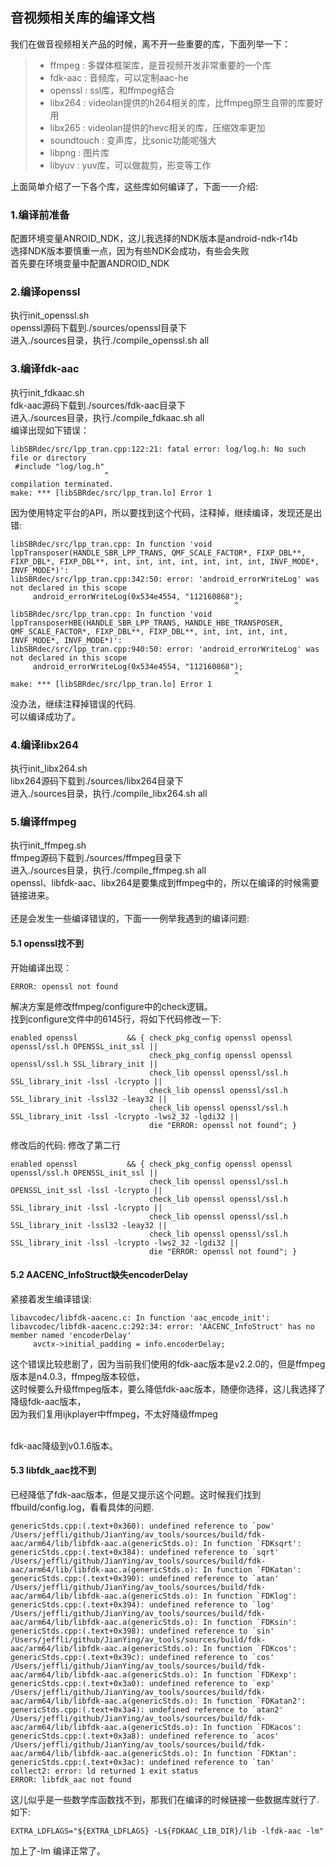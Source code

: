## 音视频相关库的编译文档
我们在做音视频相关产品的时候，离不开一些重要的库，下面列举一下：
> * ffmpeg : 多媒体框架库，是音视频开发非常重要的一个库
> * fdk-aac : 音频库，可以定制aac-he
> * openssl : ssl库，和ffmpeg结合
> * libx264 : videolan提供的h264相关的库，比ffmpeg原生自带的库要好用
> * libx265 : videolan提供的hevc相关的库，压缩效率更加
> * soundtouch : 变声库，比sonic功能呢强大
> * libpng : 图片库
> * libyuv : yuv库，可以做裁剪，形变等工作

上面简单介绍了一下各个库，这些库如何编译了，下面一一介绍:


### 1.编译前准备
配置环境变量ANROID_NDK，这儿我选择的NDK版本是android-ndk-r14b<br>
选择NDK版本要慎重一点，因为有些NDK会成功，有些会失败<br>
首先要在环境变量中配置ANDROID_NDK

### 2.编译openssl
执行init_openssl.sh<br>
openssl源码下载到./sources/openssl目录下<br>
进入./sources目录，执行./compile_openssl.sh all

### 3.编译fdk-aac
执行init_fdkaac.sh<br>
fdk-aac源码下载到./sources/fdk-aac目录下<br>
进入./sources目录，执行./compile_fdkaac.sh all<br>
编译出现如下错误：<br>
```
libSBRdec/src/lpp_tran.cpp:122:21: fatal error: log/log.h: No such file or directory
 #include "log/log.h"
                     ^
compilation terminated.
make: *** [libSBRdec/src/lpp_tran.lo] Error 1
```
因为使用特定平台的API，所以要找到这个代码，注释掉，继续编译，发现还是出错:<br>
```
libSBRdec/src/lpp_tran.cpp: In function 'void lppTransposer(HANDLE_SBR_LPP_TRANS, QMF_SCALE_FACTOR*, FIXP_DBL**, FIXP_DBL*, FIXP_DBL**, int, int, int, int, int, int, int, INVF_MODE*, INVF_MODE*)':
libSBRdec/src/lpp_tran.cpp:342:50: error: 'android_errorWriteLog' was not declared in this scope
     android_errorWriteLog(0x534e4554, "112160868");
                                                  ^
libSBRdec/src/lpp_tran.cpp: In function 'void lppTransposerHBE(HANDLE_SBR_LPP_TRANS, HANDLE_HBE_TRANSPOSER, QMF_SCALE_FACTOR*, FIXP_DBL**, FIXP_DBL**, int, int, int, int, INVF_MODE*, INVF_MODE*)':
libSBRdec/src/lpp_tran.cpp:940:50: error: 'android_errorWriteLog' was not declared in this scope
     android_errorWriteLog(0x534e4554, "112160868");
                                                  ^
make: *** [libSBRdec/src/lpp_tran.lo] Error 1
```
没办法，继续注释掉错误的代码.<br>
可以编译成功了。


### 4.编译libx264
执行init_libx264.sh<br>
libx264源码下载到./sources/libx264目录下<br>
进入./sources目录，执行./compile_libx264.sh all

### 5.编译ffmpeg
执行init_ffmpeg.sh<br>
ffmpeg源码下载到./sources/ffmpeg目录下<br>
进入./sources目录，执行./compile_ffmpeg.sh all<br>
openssl、libfdk-aac、libx264是要集成到ffmpeg中的，所以在编译的时候需要链接进来。<br><br>
还是会发生一些编译错误的，下面一一例举我遇到的编译问题:

#### 5.1 openssl找不到
开始编译出现：
```
ERROR: openssl not found

```
解决方案是修改ffmpeg/configure中的check逻辑。<br>
找到configure文件中的6145行，将如下代码修改一下:
```
enabled openssl           && { check_pkg_config openssl openssl openssl/ssl.h OPENSSL_init_ssl ||
                               check_pkg_config openssl openssl openssl/ssl.h SSL_library_init ||
                               check_lib openssl openssl/ssl.h SSL_library_init -lssl -lcrypto ||
                               check_lib openssl openssl/ssl.h SSL_library_init -lssl32 -leay32 ||
                               check_lib openssl openssl/ssl.h SSL_library_init -lssl -lcrypto -lws2_32 -lgdi32 ||
                               die "ERROR: openssl not found"; }

```
修改后的代码: 修改了第二行
```
enabled openssl           && { check_pkg_config openssl openssl openssl/ssl.h OPENSSL_init_ssl ||
                               check_lib openssl openssl/ssl.h OPENSSL_init_ssl -lssl -lcrypto ||
                               check_lib openssl openssl/ssl.h SSL_library_init -lssl -lcrypto ||
                               check_lib openssl openssl/ssl.h SSL_library_init -lssl32 -leay32 ||
                               check_lib openssl openssl/ssl.h SSL_library_init -lssl -lcrypto -lws2_32 -lgdi32 ||
                               die "ERROR: openssl not found"; }

```
#### 5.2 AACENC_InfoStruct缺失encoderDelay
紧接着发生编译错误:
```
libavcodec/libfdk-aacenc.c: In function 'aac_encode_init':
libavcodec/libfdk-aacenc.c:292:34: error: 'AACENC_InfoStruct' has no member named 'encoderDelay'
     avctx->initial_padding = info.encoderDelay;
```
这个错误比较悲剧了，因为当前我们使用的fdk-aac版本是v2.2.0的，但是ffmpeg版本是n4.0.3，ffmpeg版本较低，<br>
这时候要么升级ffmpeg版本，要么降低fdk-aac版本，随便你选择，这儿我选择了降级fdk-aac版本，<br>
因为我们复用ijkplayer中ffmpeg，不太好降级ffmpeg<br><br>

fdk-aac降级到v0.1.6版本。<br>

#### 5.3 libfdk_aac找不到
已经降低了fdk-aac版本，但是又提示这个问题。这时候我们找到ffbuild/config.log，看看具体的问题.<br>
```
genericStds.cpp:(.text+0x360): undefined reference to `pow'
/Users/jeffli/github/JianYing/av_tools/sources/build/fdk-aac/arm64/lib/libfdk-aac.a(genericStds.o): In function `FDKsqrt':
genericStds.cpp:(.text+0x384): undefined reference to `sqrt'
/Users/jeffli/github/JianYing/av_tools/sources/build/fdk-aac/arm64/lib/libfdk-aac.a(genericStds.o): In function `FDKatan':
genericStds.cpp:(.text+0x390): undefined reference to `atan'
/Users/jeffli/github/JianYing/av_tools/sources/build/fdk-aac/arm64/lib/libfdk-aac.a(genericStds.o): In function `FDKlog':
genericStds.cpp:(.text+0x394): undefined reference to `log'
/Users/jeffli/github/JianYing/av_tools/sources/build/fdk-aac/arm64/lib/libfdk-aac.a(genericStds.o): In function `FDKsin':
genericStds.cpp:(.text+0x398): undefined reference to `sin'
/Users/jeffli/github/JianYing/av_tools/sources/build/fdk-aac/arm64/lib/libfdk-aac.a(genericStds.o): In function `FDKcos':
genericStds.cpp:(.text+0x39c): undefined reference to `cos'
/Users/jeffli/github/JianYing/av_tools/sources/build/fdk-aac/arm64/lib/libfdk-aac.a(genericStds.o): In function `FDKexp':
genericStds.cpp:(.text+0x3a0): undefined reference to `exp'
/Users/jeffli/github/JianYing/av_tools/sources/build/fdk-aac/arm64/lib/libfdk-aac.a(genericStds.o): In function `FDKatan2':
genericStds.cpp:(.text+0x3a4): undefined reference to `atan2'
/Users/jeffli/github/JianYing/av_tools/sources/build/fdk-aac/arm64/lib/libfdk-aac.a(genericStds.o): In function `FDKacos':
genericStds.cpp:(.text+0x3a8): undefined reference to `acos'
/Users/jeffli/github/JianYing/av_tools/sources/build/fdk-aac/arm64/lib/libfdk-aac.a(genericStds.o): In function `FDKtan':
genericStds.cpp:(.text+0x3ac): undefined reference to `tan'
collect2: error: ld returned 1 exit status
ERROR: libfdk_aac not found
```
这儿似乎是一些数学库函数找不到，那我们在编译的时候链接一些数据库就行了.如下:
```
EXTRA_LDFLAGS="${EXTRA_LDFLAGS} -L${FDKAAC_LIB_DIR}/lib -lfdk-aac -lm"

```
加上了-lm 编译正常了。


